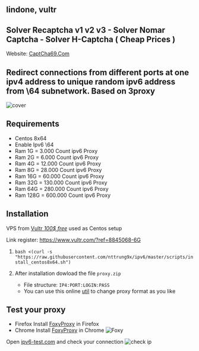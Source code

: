 ## lindone, vultr
## Solver Recaptcha v1 v2 v3 - Solver Nomar Captcha - Solver H-Captcha ( Cheap Prices )
Website: [CaptCha69.Com](https://captcha69.com/)


## Redirect connections from different ports at one ipv4 address to unique random ipv6 address from \64 subnetwork. Based on 3proxy

![cover](cover.svg)

## Requirements
- Centos 8x64
- Enable Ipv6 \64
- Ram 1G = 3.000 Count ipv6 Proxy
- Ram 2G = 6.000 Count ipv6 Proxy
- Ram 4G = 12.000 Count ipv6 Proxy
- Ram 8G = 28.000 Count ipv6 Proxy
- Ram 16G = 60.000 Count ipv6 Proxy
- Ram 32G = 130.000 Count ipv6 Proxy
- Ram 64G = 280.000 Count ipv6 Proxy
- Ram 128G = 600.000 Count ipv6 Proxy

## Installation
VPS from [Vultr *100$ free*](https://www.vultr.com/?ref=8845068-6G) used as Centos setup

Link register: https://www.vultr.com/?ref=8845068-6G

1. `bash <(curl -s "https://raw.githubusercontent.com/nttrung9x/ipv6/master/scripts/install_centos8x64.sh")`

1. After installation dowload the file `proxy.zip`
   * File structure: `IP4:PORT:LOGIN:PASS`
   * You can use this online [util](http://buyproxies.org/panel/format.php
) to change proxy format as you like

## Test your proxy

- Firefox Install [FoxyProxy](https://addons.mozilla.org/en-US/firefox/addon/foxyproxy-standard/) in Firefox
- Chrome Install [FoxyProxy](https://chrome.google.com/webstore/detail/foxyproxy-standard/gcknhkkoolaabfmlnjonogaaifnjlfnp) in Chrome
![Foxy](foxyproxy.png)


Open [ipv6-test.com](http://ipv6-test.com/) and check your connection
![check ip](check_ip.png)
